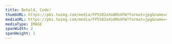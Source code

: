 ```yaml
---
title: Behold, Code!
thumbURL: https://pbs.twimg.com/media/FP5582oXoAMoXFW?format=jpg&name=medium
mediaURL: https://pbs.twimg.com/media/FP5582oXoAMoXFW?format=jpg&name=4096x4096
mediaType: IMAGE
spanWidth: 2
spanHeight: 1
---
```

